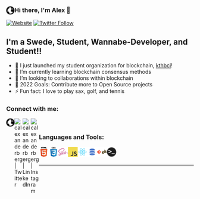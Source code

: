 ### Hi there, I'm Alex [<img align="left" alt="calexanderberg.com" width="22px" src="https://raw.githubusercontent.com/iconic/open-iconic/master/svg/globe.svg" />][website] 👋 

[![Website](https://img.shields.io/website?label=calexanderberg.com&style=for-the-badge&url=https%3A%2F%2Fcalexanderberg.com)](https://calexanderberg.com)
[![Twitter Follow](https://img.shields.io/twitter/follow/calexanderberg?color=1DA1F2&logo=twitter&style=for-the-badge)](https://twitter.com/intent/follow?original_referer=https%3A%2F%2Fgithub.com%2Fcalexanderberg&screen_name=calexanderberg)

## I'm a Swede, Student, Wannabe-Developer, and Student!!

- 🔭 I just launched my student organization for blockchain, [kthbci]!
- 🌱 I’m currently learning blockchain consensus methods
- 👯 I’m looking to collaborations within blockchain
- 🥅 2022 Goals: Contribute more to Open Source projects
- ⚡ Fun fact: I love to play sax, golf, and tennis

### Connect with me:

[<img align="left" alt="calexanderberg.com" width="22px" src="https://raw.githubusercontent.com/iconic/open-iconic/master/svg/globe.svg" />][website]
[<img align="left" alt="calexanderberg | Twitter" width="22px" src="https://cdn.jsdelivr.net/npm/simple-icons@v3/icons/twitter.svg" />][twitter]
[<img align="left" alt="calexanderberg | LinkedIn" width="22px" src="https://cdn.jsdelivr.net/npm/simple-icons@v3/icons/linkedin.svg" />][linkedin]
[<img align="left" alt="calexanderberg | Instagram" width="22px" src="https://cdn.jsdelivr.net/npm/simple-icons@v3/icons/instagram.svg" />][instagram]

<br />

### Languages and Tools:

[<img align="left" alt="HTML5" width="26px" src="https://raw.githubusercontent.com/github/explore/80688e429a7d4ef2fca1e82350fe8e3517d3494d/topics/html/html.png" />][websitework]
[<img align="left" alt="CSS3" width="26px" src="https://raw.githubusercontent.com/github/explore/80688e429a7d4ef2fca1e82350fe8e3517d3494d/topics/css/css.png" />][websitework]
[<img align="left" alt="Sass" width="26px" src="https://raw.githubusercontent.com/github/explore/80688e429a7d4ef2fca1e82350fe8e3517d3494d/topics/sass/sass.png" />][websitework]
[<img align="left" alt="JavaScript" width="26px" src="https://raw.githubusercontent.com/github/explore/80688e429a7d4ef2fca1e82350fe8e3517d3494d/topics/javascript/javascript.png" />][websitework]
[<img align="left" alt="React" width="26px" src="https://raw.githubusercontent.com/github/explore/80688e429a7d4ef2fca1e82350fe8e3517d3494d/topics/react/react.png" />][websitework]
[<img align="left" alt="SQL" width="26px" src="https://raw.githubusercontent.com/github/explore/80688e429a7d4ef2fca1e82350fe8e3517d3494d/topics/sql/sql.png" />][websitework]
[<img align="left" alt="Git" width="26px" src="https://raw.githubusercontent.com/github/explore/80688e429a7d4ef2fca1e82350fe8e3517d3494d/topics/git/git.png" />][websitework]
[<img align="left" alt="Terminal" width="26px" src="https://raw.githubusercontent.com/github/explore/80688e429a7d4ef2fca1e82350fe8e3517d3494d/topics/terminal/terminal.png" />][websitework]

<br />
<br />

---

[website]: https://calexanderberg.com
[kthbci]: https://kthbci.com
[twitter]: https://twitter.com/calexanderberg
[instagram]: https://instagram.com/calexanderberg
[linkedin]: https://linkedin.com/in/calexanderberg
[websitework]: https://www.calexanderberg.com/work

